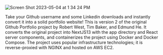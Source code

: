 ![Screen Shot 2023-05-04 at 1 34 24 PM](https://user-images.githubusercontent.com/114819096/236284062-497d2d61-b62a-4a01-9e7e-97cd54103b28.png)

Take your Github username and some Linkedin downloads and instantly convert it into a solid portfolio website! This is version 2 of the original Github Portfolio project by Robert West, Tim Baker, and Edmund He. It converts the original project into NextJS13 with the app directory and React server components, and containerizes the project using Docker and Docker Compose. The project uses popular infrastructure technologies; it is reverse-proxied with NGINX and hosted on AWS EC2. 
